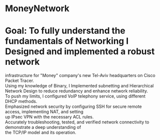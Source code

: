 # MoneyNetwork
# Goal: To fully understand the fundamentals of Networking I Designed and implemented a robust network
infrastructure for "Money" company's new Tel-Aviv headquarters on Cisco Packet Tracer.\
Using my knowledge of Binary, I Implemented subnetting and Hierarchical Network Design to reduce redundancy and enhance network reliability.\
To push my limits, I configured VoIP telephony service, using different DHCP methods.\
Emphasized network security by configuring SSH for secure remote access, implementing NAT, and setting\
up IPsec VPN with the necessary ACL rules.\
Accurately troubleshooting, tested, and verified network connectivity to demonstrate a deep understanding of\
the TCP/IP model and its operation.

